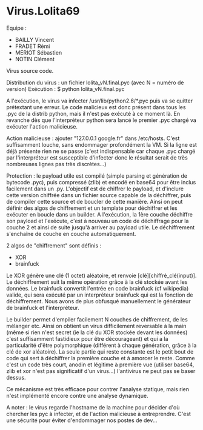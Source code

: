 Virus.Lolita69
==============
Equipe :
- BAILLY Vincent
- FRADET Rémi
- MERIOT Sébastien
- NOTIN Clément


Virus source code.

Distribution du virus : un fichier lolita_vN.final.pyc (avec N = numéro de version)
Exécution : $ python lolita_vN.final.pyc

A l'exécution, le virus va infecter /usr/lib/python2.6/*.pyc puis va se quitter prétextant une erreur. Le code malicieux est donc présent dans tous les .pyc de la distrib python, mais il n'est pas exécuté à ce moment là. En revanche dès que l'interpréteur python sera lancé le premier .pyc chargé va exécuter l'action malicieuse.

Action malicieuse : ajouter "127.0.0.1	google.fr" dans /etc/hosts. C'est suffisamment louche, sans endommager profondément la VM. Si la ligne est déjà présente rien ne se passe (c'est indispensable car chaque .pyc chargé par l'interpréteur est susceptible d'infecter donc le résultat serait de très nombreuses lignes pas très discrètes...)


Protection : le payload utile est compilé (simple parsing et génération de bytecode .pyc), puis compressé (zlib) et encodé en base64 pour être inclus facilement dans un .py. L'objectif est de chiffrer le payload, et d'inclure cette version chiffrée dans un fichier source capable de la déchiffrer, puis de compiler cette source et de boucler de cette manière. Ainsi on peut définir des algos de chiffrement et un template pour déchiffrer et les exécuter en boucle dans un builder.
A l'exécution, la 1ère couche déchiffre son payload et l'exécute, c'est à nouveau un code de déchiffrage pour la couche 2 et ainsi de suite jusqu'à arriver au payload utile. Le déchiffrement s'enchaîne de couche en couche automatiquement.

2 algos de "chiffrement" sont définis :
- XOR
- brainfuck

Le XOR génère une clé (1 octet) aléatoire, et renvoie [clé][chiffré_clé(input)]. Le déchiffrement suit la même opération grâce à la clé stockée avant les données.
Le brainfuck convertit l'entrée en code brainfuck (cf wikipedia) valide, qui sera exécuté par un interpréteur brainfuck qui est la fonction de déchiffrement. Nous avons de plus obfusqué manuellement le générateur de brainfuck et l'interpréteur.

Le builder permet d'empiler facilement N couches de chiffrement, de les mélanger etc. Ainsi on obtient un virus difficilement reversable à la main (même si rien n'est secret (ie la clé du XOR stockée devant les données) c'est suffisamment fastidieux pour être décourageant) et qui a la particularité d'être polymorphique (différent à chaque génération, grâce à la clé de xor aléatoire).
La seule partie qui reste constante est le petit bout de code qui sert à déchiffrer la première couche et à amorcer le reste. Comme c'est un code très court, anodin et légitime à première vue (utiliser base64, zlib et xor n'est pas significatif d'un virus...) l'antivirus ne peut pas se baser dessus.


Ce mécanisme est très efficace pour contrer l'analyse statique, mais rien n'est implémenté encore contre une analyse dynamique.

A noter : le virus regarde l'hostname de la machine pour décider d'où chercher les pyc à infecter, et de l'action malicieuse à entreprendre. C'est une sécurité pour éviter d'endommager nos postes de dev...
